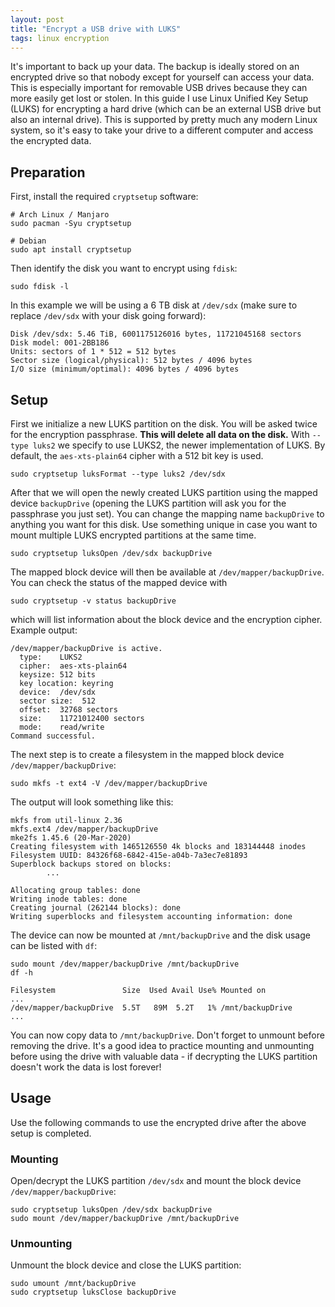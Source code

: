 ```yaml
---
layout: post
title: "Encrypt a USB drive with LUKS"
tags: linux encryption
---
```


It's important to back up your data. The backup is ideally stored on an encrypted drive so that nobody except for
yourself can access your data. This is especially important for removable USB drives because they can more easily get
lost or stolen. In this guide I use Linux Unified Key Setup (LUKS) for encrypting a hard drive (which can be an external
USB drive but also an internal drive). This is supported by pretty much any modern Linux system, so it's easy to take
your drive to a different computer and access the encrypted data.

## Preparation

First, install the required `cryptsetup` software:

```shell
# Arch Linux / Manjaro
sudo pacman -Syu cryptsetup

# Debian
sudo apt install cryptsetup
```

Then identify the disk you want to encrypt using `fdisk`:

```shell
sudo fdisk -l
```

In this example we will be using a 6 TB disk at `/dev/sdx` (make sure to replace `/dev/sdx` with your disk going
forward):

```text
Disk /dev/sdx: 5.46 TiB, 6001175126016 bytes, 11721045168 sectors
Disk model: 001-2BB186
Units: sectors of 1 * 512 = 512 bytes
Sector size (logical/physical): 512 bytes / 4096 bytes
I/O size (minimum/optimal): 4096 bytes / 4096 bytes
```

## Setup

First we initialize a new LUKS partition on the disk. You will be asked twice for the encryption passphrase. **This will
delete all data on the disk.** With `--type luks2` we specify to use LUKS2, the newer implementation of LUKS. By
default, the `aes-xts-plain64` cipher with a 512 bit key is used.

```shell
sudo cryptsetup luksFormat --type luks2 /dev/sdx
```

After that we will open the newly created LUKS partition using the mapped device `backupDrive` (opening the LUKS
partition will ask you for the passphrase you just set). You can change the mapping name `backupDrive` to anything you
want for this disk. Use something unique in case you want to mount multiple LUKS encrypted partitions at the same time.

```shell
sudo cryptsetup luksOpen /dev/sdx backupDrive
```

The mapped block device will then be available at `/dev/mapper/backupDrive`. You can check the status of the mapped
device with

```shell
sudo cryptsetup -v status backupDrive
```

which will list information about the block device and the encryption cipher. Example output:

```text
/dev/mapper/backupDrive is active.
  type:    LUKS2
  cipher:  aes-xts-plain64
  keysize: 512 bits
  key location: keyring
  device:  /dev/sdx
  sector size:  512
  offset:  32768 sectors
  size:    11721012400 sectors
  mode:    read/write
Command successful.
```

The next step is to create a filesystem in the mapped block device `/dev/mapper/backupDrive`:

```shell
sudo mkfs -t ext4 -V /dev/mapper/backupDrive
```

The output will look something like this:

```text
mkfs from util-linux 2.36
mkfs.ext4 /dev/mapper/backupDrive
mke2fs 1.45.6 (20-Mar-2020)
Creating filesystem with 1465126550 4k blocks and 183144448 inodes
Filesystem UUID: 84326f68-6842-415e-a04b-7a3ec7e81893
Superblock backups stored on blocks:
        ...

Allocating group tables: done
Writing inode tables: done
Creating journal (262144 blocks): done
Writing superblocks and filesystem accounting information: done
```

The device can now be mounted at `/mnt/backupDrive` and the disk usage can be listed with `df`:

```shell
sudo mount /dev/mapper/backupDrive /mnt/backupDrive
df -h
```

```text
Filesystem               Size  Used Avail Use% Mounted on
...
/dev/mapper/backupDrive  5.5T   89M  5.2T   1% /mnt/backupDrive
...
```

You can now copy data to `/mnt/backupDrive`. Don't forget to unmount before removing the drive. It's a good idea to
practice mounting and unmounting before using the drive with valuable data - if decrypting the LUKS partition doesn't
work the data is lost forever!

## Usage

Use the following commands to use the encrypted drive after the above setup is completed.

### Mounting

Open/decrypt the LUKS partition `/dev/sdx` and mount the block device `/dev/mapper/backupDrive`:

```shell
sudo cryptsetup luksOpen /dev/sdx backupDrive
sudo mount /dev/mapper/backupDrive /mnt/backupDrive
```

### Unmounting

Unmount the block device and close the LUKS partition:

```shell
sudo umount /mnt/backupDrive
sudo cryptsetup luksClose backupDrive
```
